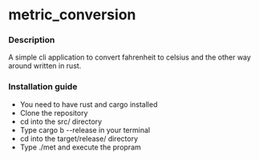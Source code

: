 # metric_conversion

### Description

A simple cli application to convert fahrenheit to celsius and the other way around written in rust.

### Installation guide

- You need to have rust and cargo installed
- Clone the repository
- cd into the src/ directory
- Type cargo b -\-release in your terminal
- cd into the target/release/ directory
- Type ./met and execute the propram
